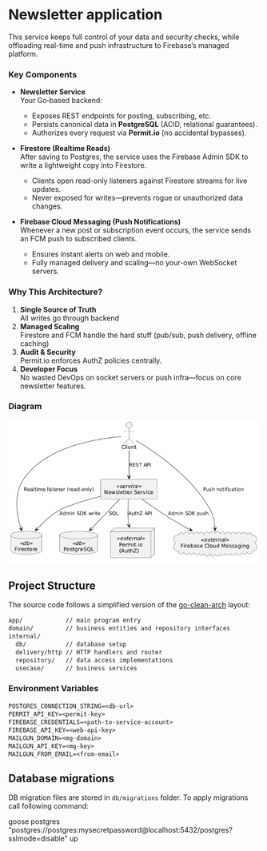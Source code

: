 # Newsletter application


This service keeps full control of your data and security checks, while offloading real-time and push infrastructure to Firebase’s managed platform.

### Key Components

- **Newsletter Service**  
  Your Go‐based backend:
    - Exposes REST endpoints for posting, subscribing, etc.
    - Persists canonical data in **PostgreSQL** (ACID, relational guarantees).
    - Authorizes every request via **Permit.io** (no accidental bypasses).

- **Firestore (Realtime Reads)**  
  After saving to Postgres, the service uses the Firebase Admin SDK to write a lightweight copy into Firestore.
    - Clients open read-only listeners against Firestore streams for live updates.
    - Never exposed for writes—prevents rogue or unauthorized data changes.

- **Firebase Cloud Messaging (Push Notifications)**  
  Whenever a new post or subscription event occurs, the service sends an FCM push to subscribed clients.
    - Ensures instant alerts on web and mobile.
    - Fully managed delivery and scaling—no your-own WebSocket servers.

### Why This Architecture?

1. **Single Source of Truth**  
   All writes go through backend
2. **Managed Scaling**  
   Firestore and FCM handle the hard stuff (pub/sub, push delivery, offline caching)
3. **Audit & Security**  
   Permit.io enforces AuthZ policies centrally.
4. **Developer Focus**  
   No wasted DevOps on socket servers or push infra—focus on core newsletter features.

### Diagram

![img.png](docs/img.png)
## Project Structure

The source code follows a simplified version of the [go-clean-arch](https://github.com/bxcodec/go-clean-arch) layout:

```
app/            // main program entry
domain/         // business entities and repository interfaces
internal/
  db/           // database setup
  delivery/http // HTTP handlers and router
  repository/   // data access implementations
  usecase/      // business services
```

### Environment Variables

```
POSTGRES_CONNECTION_STRING=<db-url>
PERMIT_API_KEY=<permit-key>
FIREBASE_CREDENTIALS=<path-to-service-account>
FIREBASE_API_KEY=<web-api-key>
MAILGUN_DOMAIN=<mg-domain>
MAILGUN_API_KEY=<mg-key>
MAILGUN_FROM_EMAIL=<from-email>
```

## Database migrations
DB migration files are stored in `db/migrations` folder. To apply migrations call following command:

goose postgres "postgres://postgres:mysecretpassword@localhost:5432/postgres?sslmode=disable" up